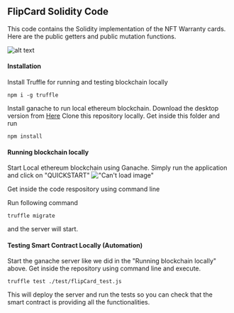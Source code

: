 ## FlipCard Solidity Code

This code contains the Solidity implementation of the NFT Warranty cards. Here are the public getters and public mutation functions.

![alt text](https://humit-shareable.s3.us-east-2.amazonaws.com/posters/flipcard.jpeg "Title")

#### Installation
Install Truffle for running and testing blockchain locally

    npm i -g truffle

Install ganache to run local ethereum blockchain. Download the desktop version from [Here](https://trufflesuite.com/ganache/)
Clone this repository locally. Get inside this folder and run

    npm install

#### Running blockchain locally

Start Local ethereum blockchain using Ganache. Simply run the application and click on "QUICKSTART"
!["Can't load image"](https://humit-shareable.s3.us-east-2.amazonaws.com/posters/ganache.png "Ganache")

Get inside the code respository using command line

Run following command

    truffle migrate

and the server will start.

#### Testing Smart Contract Locally (Automation)

Start the ganache server like we did in the "Running blockchain locally" above. 
Get inside the repository using command line and execute.

    truffle test ./test/flipCard_test.js

This will deploy the server and run the tests so you can check that the smart contract is providing all the functionalities.
